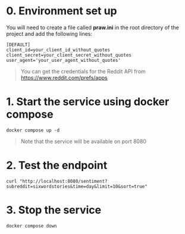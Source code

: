 
# 0. Environment set up 
You will need to create a file called **praw.ini** in the root directory of the project and add the following lines:
```
[DEFAULT]
client_id=your_client_id_without_quotes
client_secret=your_client_secret_without_quotes
user_agent='your_user_agent_without_quotes'
```
> You can get the credentials for the Reddit API from https://www.reddit.com/prefs/apps


# 1. Start the service using docker compose
```docker compose up -d```

> Note that the service will be available on port 8080

    
# 2. Test the endpoint
```
curl "http://localhost:8080/sentiment?subreddit=sixwordstories&time=day&limit=10&sort=true"
```

# 3. Stop the service
```docker compose down```
